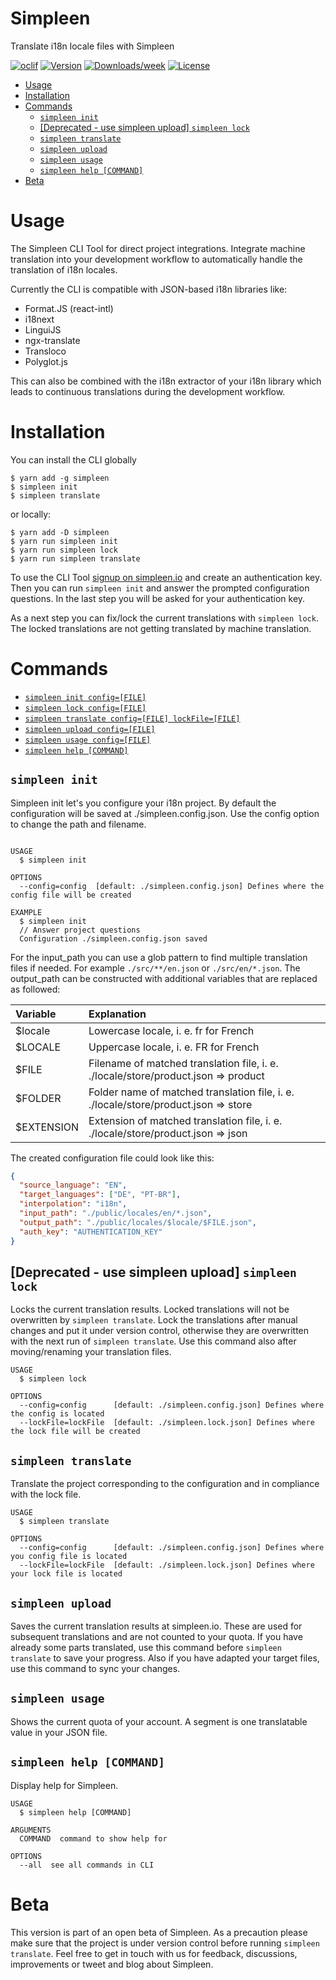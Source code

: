 # Simpleen

Translate i18n locale files with Simpleen

[![oclif](https://img.shields.io/badge/cli-oclif-brightgreen.svg)](https://oclif.io)
[![Version](https://img.shields.io/npm/v/simpleen.svg)](https://npmjs.org/package/simpleen)
[![Downloads/week](https://img.shields.io/npm/dw/simpleen.svg)](https://npmjs.org/package/simpleen)
[![License](https://img.shields.io/npm/l/simpleen.svg)](https://github.com/daugsbi/simpleen-cli/blob/master/package.json)

<!-- toc -->

- [Usage](#usage)
- [Installation](#installation)
- [Commands](#commands)
  - [`simpleen init`](#simpleen-init)
  - [[Deprecated - use simpleen upload] `simpleen lock`](#deprecated---use-simpleen-upload-simpleen-lock)
  - [`simpleen translate`](#simpleen-translate)
  - [`simpleen upload`](#simpleen-upload)
  - [`simpleen usage`](#simpleen-usage)
  - [`simpleen help [COMMAND]`](#simpleen-help-command)
- [Beta](#beta)
<!-- tocstop -->

# Usage

The Simpleen CLI Tool for direct project integrations.
Integrate machine translation into your development workflow to automatically handle the translation of i18n locales.

Currently the CLI is compatible with JSON-based i18n libraries like:

- Format.JS (react-intl)
- i18next
- LinguiJS
- ngx-translate
- Transloco
- Polyglot.js

This can also be combined with the i18n extractor of your i18n library which leads to continuous translations during the development workflow.

# Installation

You can install the CLI globally

```sh-session
$ yarn add -g simpleen
$ simpleen init
$ simpleen translate
```

or locally:

```sh-session
$ yarn add -D simpleen
$ yarn run simpleen init
$ yarn run simpleen lock
$ yarn run simpleen translate
```

To use the CLI Tool [signup on simpleen.io](https://simpleen.io/signup) and create an authentication key.
Then you can run `simpleen init` and answer the prompted configuration questions. In the last step you will be asked for your authentication key.

As a next step you can fix/lock the current translations with `simpleen lock`. The locked translations are not getting translated by machine translation.

# Commands

<!-- commands -->

- [`simpleen init config=[FILE]`](#simpleen-init)
- [`simpleen lock config=[FILE]`](#simplen-lock)
- [`simpleen translate config=[FILE] lockFile=[FILE]`](#simpleen-translate)
- [`simpleen upload config=[FILE]`](#simplen-upload)
- [`simpleen usage config=[FILE]`](#simplen-usage)
- [`simpleen help [COMMAND]`](#simpleen-help-command)

## `simpleen init`

Simpleen init let's you configure your i18n project. By default the configuration will be saved at ./simpleen.config.json. Use the config option to change the path and filename.

```

USAGE
  $ simpleen init

OPTIONS
  --config=config  [default: ./simpleen.config.json] Defines where the config file will be created

EXAMPLE
  $ simpleen init
  // Answer project questions
  Configuration ./simpleen.config.json saved
```

For the input_path you can use a glob pattern to find multiple translation files if needed. For example `./src/**/en.json` or `./src/en/*.json`.
The output_path can be constructed with additional variables that are replaced as followed:

<!-- prettier-ignore-start -->
| Variable      | Explanation                                                                            |
|:--------------|:---------------------------------------------------------------------------------------|
| $locale       | Lowercase locale, i. e. fr for French                                                  | 
| $LOCALE       | Uppercase locale, i. e. FR for French                                                  |
| $FILE         | Filename of matched translation file, i. e. ./locale/store/product.json => product     | 
| $FOLDER       | Folder name of matched translation file, i. e. ./locale/store/product.json => store    |
| $EXTENSION    | Extension of matched translation file, i. e. ./locale/store/product.json => json       |
<!-- prettier-ignore-end -->

The created configuration file could look like this:

```JSON
{
  "source_language": "EN",
  "target_languages": ["DE", "PT-BR"],
  "interpolation": "i18n",
  "input_path": "./public/locales/en/*.json",
  "output_path": "./public/locales/$locale/$FILE.json",
  "auth_key": "AUTHENTICATION_KEY"
}
```

## [Deprecated - use simpleen upload] `simpleen lock`

Locks the current translation results. Locked translations will not be overwritten by `simpleen translate`.
Lock the translations after manual changes and put it under version control, otherwise they are overwritten with the next run of `simpleen translate`.
Use this command also after moving/renaming your translation files.

```
USAGE
  $ simpleen lock

OPTIONS
  --config=config      [default: ./simpleen.config.json] Defines where the config is located
  --lockFile=lockFile  [default: ./simpleen.lock.json] Defines where the lock file will be created
```

## `simpleen translate`

Translate the project corresponding to the configuration and in compliance with the lock file.

```
USAGE
  $ simpleen translate

OPTIONS
  --config=config      [default: ./simpleen.config.json] Defines where you config file is located
  --lockFile=lockFile  [default: ./simpleen.lock.json] Defines where your lock file is located
```

## `simpleen upload`

Saves the current translation results at simpleen.io. These are used for subsequent translations and are not counted to your quota.
If you have already some parts translated, use this command before `simpleen translate` to save your progress. Also if you have adapted your target files, use this command to sync your changes.

## `simpleen usage`

Shows the current quota of your account. A segment is one translatable value in your JSON file.

## `simpleen help [COMMAND]`

Display help for Simpleen.

```
USAGE
  $ simpleen help [COMMAND]

ARGUMENTS
  COMMAND  command to show help for

OPTIONS
  --all  see all commands in CLI
```

<!-- commandsstop -->

# Beta

This version is part of an open beta of Simpleen. As a precaution please make sure that the project is under version control before running `simpleen translate`.
Feel free to get in touch with us for feedback, discussions, improvements or tweet and blog about Simpleen.
